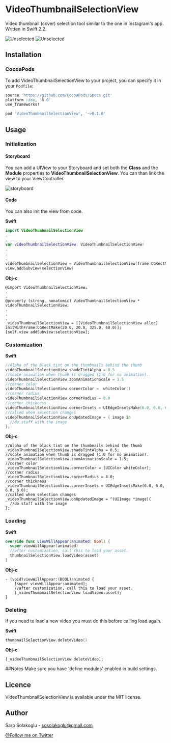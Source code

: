 # VideoThumbnailSelectionView
Video thumbnail (cover) selection tool similar to the one in Instagram's app. Written in Swift 2.2.

![Unselected](Screenshots/ss_unselected.png)
![Unselected](Screenshots/ss_selected.png)

## Installation
### CocoaPods
To add VideoThumbnailSelectionView to your project, you can specify it in your `Podfile`:
```ruby
source 'https://github.com/CocoaPods/Specs.git'
platform :ios, '8.0'
use_frameworks!

pod 'VideoThumbnailSelectionView', '~>0.1.0'
```

## Usage
### Initialization
#### Storyboard
You can add a UIView to your Storyboard and set both the **Class** and the **Module** properties to **VideoThumbnailSelectionView**.
You can than link the view to your ViewController.

![storyboard](Screenshots\ss_storyboard)

#### Code
You can also init the view from code.

**Swift**
```swift
import VideoThumbnailSelectionView
.
.
var videoThumbnailSelectionView: VideoThumbnailSelectionView!
.
.
.
videoThumbnailSelectionView = VideoThumbnailSelectionView(frame:CGRectMake(20.0, 20.0, 325.0, 60.0))
view.addSubview(selectionView)
```

**Obj-c**
```obj-c
@import VideoThumbnailSelectionView;
.
.
@property (strong, nonatomic) VideoThumbnailSelectionView * videoThumbnailSelectionView;
.
.
.
_videoThumbnailSelectionView = [[VideoThumbnailSelectionView alloc] initWithFrame:CGRectMake(20.0, 20.0, 325.0, 60.0)];
[self.view addSubview:selectionView];
```

### Customization

**Swift**
```swift
//Alpha of the black tint on the thumbnails behind the thumb
videoThumbnailSelectionView.shadeTintAlpha = 0.5
//scale animation when thumb is dragged (1.0 for no animation).
videoThumbnailSelectionView.zoomAnimationScale = 1.5
//corner color
videoThumbnailSelectionView.cornerColor = .whiteColor()
//corner radius
videoThumbnailSelectionView.cornerRadius = 8.0
//corner thickness
videoThumbnailSelectionView.cornerInsets = UIEdgeInsetsMake(6.0, 6.0, 6.0, 6.0)
//called when selection changes
videoThumbnailSelectionView.onUpdatedImage = { image in
  //do stuff with the image
};
```

**Obj-c**
```obj-c
//Alpha of the black tint on the thumbnails behind the thumb
_videoThumbnailSelectionView.shadeTintAlpha = 0.5;
//scale animation when thumb is dragged (1.0 for no animation).
_videoThumbnailSelectionView.zoomAnimationScale = 1.5;
//corner color
_videoThumbnailSelectionView.cornerColor = [UIColor whiteColor];
//corner radius
_videoThumbnailSelectionView.cornerRadius = 8.0;
//corner thickness
_videoThumbnailSelectionView.cornerInsets = UIEdgeInsetsMake(6.0, 6.0, 6.0, 6.0);
//called when selection changes
_videoThumbnailSelectionView.onUpdatedImage = ^(UIImage *image){
  //do stuff with the image
};
```

### Loading

**Swift**
```swift
override func viewWillAppear(animated: Bool) {
  super.viewWillAppear(animated)
  //after customization, call this to load your asset.
  thumbnailSelectionView.loadVideo(asset)
}
```

**Obj-c**
```obj-c
- (void)viewWillAppear:(BOOL)animated {
    [super viewWillAppear:animated];
    //after customization, call this to load your asset.
    [_videoThumbnailSelectionView loadVideo:asset];
}
```

### Deleting

If you need to load a new video you must do this before calling load again.

**Swift**
```swift
thumbnailSelectionView.deleteVideo()
```

**Obj-c**
```
[_videoThumbnailSelectionView deleteVideo];
```

##Notes
Make sure you have 'define modules' enabled in build settings.

## Licence
VideoThumbnailSelectionView is available under the MIT license.

## Author
Sarp Solakoglu - sosolakoglu@gmail.com

[@Follow me on Twitter](http://twitter.com/sarpsolakoglu)

